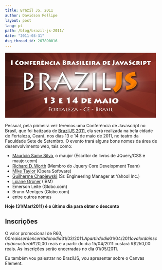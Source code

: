 ```yaml
---
title: Brazil JS, 2011
author: Davidson Fellipe
layout: post
lang: pt
path: /blog/brazil-js-2011/
date: "2011-03-31"
dsq_thread_id: 267890016
---
```


![](./banner-496.jpg)

Pessoal, pela primeira vez teremos uma Conferência de Javascript no Brasil, que foi batizada de [BrazilJS 2011][2], ela será realizada na bela cidade de Fortaleza, Ceará, nos dias 13 e 14 de maio de 2011, no teatro da Faculdade Sete de Setembro. O evento trará alguns bons nomes da área de desenvolvimento web, tais como:

[2]: http://braziljs.com.br/2011/

-   [Maurício Samy Silva][3], o maujor (Escritor de livros de JQuery/CSS e maujor.com)
-   [Richard D. Worth][4] (Membro do Jquery Core Development Team)
-   [Mike Taylor][5] (Opera Software)
-   [Guilherme Chapiewski][6] (Sr. Engineering Manager at Yahoo! Inc.)
-   [Loiane Groner][7] (IBM)
-   Emerson Leite (Globo.com)
-   Bruno Mentges (Globo.com)
-   entre outros nomes

[3]: http://twitter.com/maujor
[4]: http://twitter.com/rworth
[5]: http://twitter.com/miketaylr
[6]: http://twitter.com/gchapiewski
[7]: http://twitter.com/loiane

**Hoje (31/Mar/2011) é o último dia para obter o desconto**

## Inscrições

O valor promocional de R$60,00 reais será encerrado no dia 31/03/2011. A partir do dia 01/04/2011 o valor da inscrição custará R$120,00 reais e a partir do dia 15/04/2011 custará R\$250,00 reais. As inscrições serão encerradas no dia 01/05/2011.

Eu também vou palestrar no BrazilJS, vou apresentar sobre o Canvas Element.[
][8]

[8]: http://fellipe.com/wp-content/uploads/2011/03/banner_braziljs.jpg

